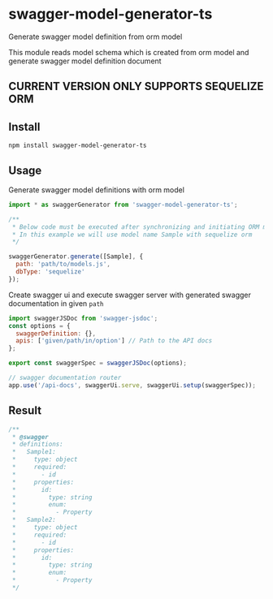 # swagger-model-generator-ts

Generate swagger model definition from orm model

This module reads model schema which is created from orm model and generate swagger model definition document

## CURRENT VERSION ONLY SUPPORTS SEQUELIZE ORM

## Install

`npm install swagger-model-generator-ts`

## Usage

Generate swagger model definitions with orm model

```js
import * as swaggerGenerator from 'swagger-model-generator-ts';

/**
 * Below code must be executed after synchronizing and initiating ORM models
 * In this example we will use model name Sample with sequelize orm
 */

swaggerGenerator.generate([Sample], {
  path: 'path/to/models.js',
  dbType: 'sequelize'
});
```

Create swagger ui and execute swagger server with generated swagger documentation in given `path`

```js
import swaggerJSDoc from 'swagger-jsdoc';
const options = {
  swaggerDefinition: {},
  apis: ['given/path/in/option'] // Path to the API docs
};

export const swaggerSpec = swaggerJSDoc(options);

// swagger documentation router
app.use('/api-docs', swaggerUi.serve, swaggerUi.setup(swaggerSpec));
```

## Result

```js
/**
 * @swagger
 * definitions:
 *   Sample1:
 *     type: object
 *     required:
 *       - id
 *     properties:
 *       id:
 *         type: string
 *         enum:
 *           - Property
 *   Sample2:
 *     type: object
 *     required:
 *       - id
 *     properties:
 *       id:
 *         type: string
 *         enum:
 *           - Property
 */
```
